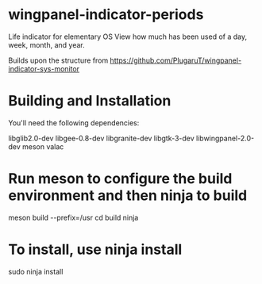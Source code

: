 # wingpanel-indicator-periods
Life indicator for elementary OS
View how much has been used of a day, week, month, and year.

Builds upon the structure from https://github.com/PlugaruT/wingpanel-indicator-sys-monitor

# Building and Installation

You'll need the following dependencies:

libglib2.0-dev
libgee-0.8-dev
libgranite-dev
libgtk-3-dev
libwingpanel-2.0-dev
meson
valac

# Run meson to configure the build environment and then ninja to build

meson build --prefix=/usr
cd build
ninja

# To install, use ninja install

sudo ninja install

